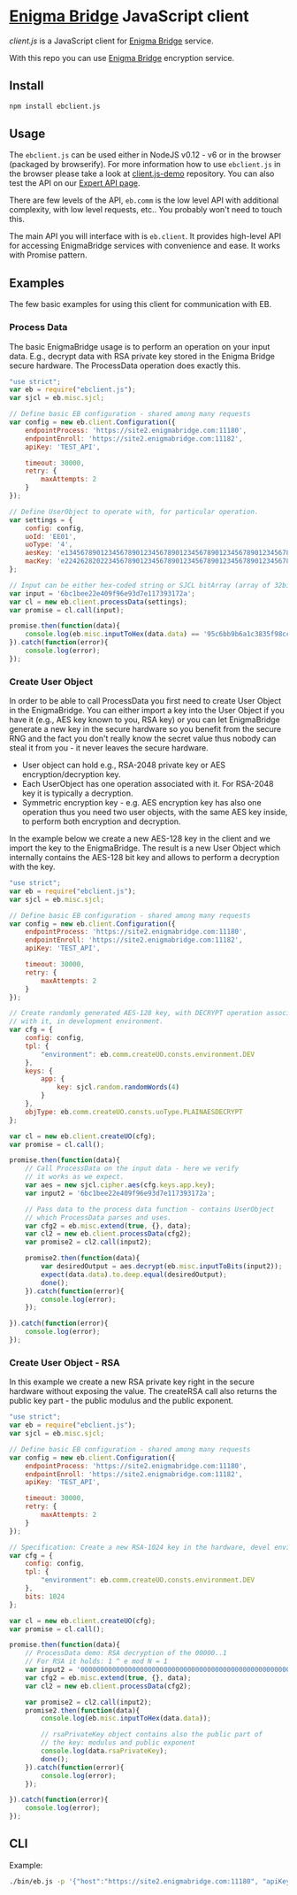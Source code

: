 # [Enigma Bridge] JavaScript client

*client.js* is a JavaScript client for [Enigma Bridge] service.

With this repo you can use [Enigma Bridge] encryption service.

## Install

```sh
npm install ebclient.js
```

## Usage

The `ebclient.js` can be used either in NodeJS v0.12 - v6 or in the browser (packaged by browserify). For more
information how to use `ebclient.js` in the browser please take a look at [client.js-demo] repository.
You can also test the API on our [Expert API page].

There are few levels of the API, `eb.comm` is the low level API with additional complexity, with low level requests, etc..
You probably won't need to touch this.

The main API you will interface with is `eb.client`. It provides high-level API for accessing EnigmaBridge services
with convenience and ease. It works with Promise pattern.

## Examples

The few basic examples for using this client for communication with EB.

### Process Data

The basic EnigmaBridge usage is to perform an operation on your input data. E.g., decrypt data with RSA private key stored in the
 Enigma Bridge secure hardware. The ProcessData operation does exactly this.

```javascript
"use strict";
var eb = require("ebclient.js");
var sjcl = eb.misc.sjcl;

// Define basic EB configuration - shared among many requests
var config = new eb.client.Configuration({
    endpointProcess: 'https://site2.enigmabridge.com:11180',
    endpointEnroll: 'https://site2.enigmabridge.com:11182',
    apiKey: 'TEST_API',

    timeout: 30000,
    retry: {
        maxAttempts: 2
    }
});

// Define UserObject to operate with, for particular operation.
var settings = {
    config: config,
    uoId: 'EE01',
    uoType: '4',
    aesKey: 'e134567890123456789012345678901234567890123456789012345678901234',
    macKey: 'e224262820223456789012345678901234567890123456789012345678901234'
};

// Input can be either hex-coded string or SJCL bitArray (array of 32bit words / integers).
var input = '6bc1bee22e409f96e93d7e117393172a';
var cl = new eb.client.processData(settings);
var promise = cl.call(input);

promise.then(function(data){
    console.log(eb.misc.inputToHex(data.data) == '95c6bb9b6a1c3835f98cc56087a03e82');
}).catch(function(error){
    console.log(error);
});
```

### Create User Object

In order to be able to call ProcessData you first need to create User Object in the EnigmaBridge. You can either import
a key into the User Object if you have it (e.g., AES key known to you, RSA key) or you can let EnigmaBridge generate a
new key in the secure hardware so you benefit from the secure RNG and the fact you don't really know the secret value
thus nobody can steal it from you - it never leaves the secure hardware.

* User object can hold e.g., RSA-2048 private key or AES encryption/decryption key.
* Each UserObject has one operation associated with it. For RSA-2048 key it is typically a decryption.
* Symmetric encryption key - e.g. AES encryption key has also one operation thus you need two user objects, with the same AES key inside, to perform both encryption and decryption.

In the example below we create a new AES-128 key in the client and we import the key to the EnigmaBridge.
The result is a new User Object which internally contains the AES-128 bit key and allows to perform a decryption with the key.

```javascript
"use strict";
var eb = require("ebclient.js");
var sjcl = eb.misc.sjcl;

// Define basic EB configuration - shared among many requests
var config = new eb.client.Configuration({
    endpointProcess: 'https://site2.enigmabridge.com:11180',
    endpointEnroll: 'https://site2.enigmabridge.com:11182',
    apiKey: 'TEST_API',

    timeout: 30000,
    retry: {
        maxAttempts: 2
    }
});

// Create randomly generated AES-128 key, with DECRYPT operation associated
// with it, in development environment.
var cfg = {
    config: config,
    tpl: {
        "environment": eb.comm.createUO.consts.environment.DEV
    },
    keys: {
        app: {
            key: sjcl.random.randomWords(4)
        }
    },
    objType: eb.comm.createUO.consts.uoType.PLAINAESDECRYPT
};

var cl = new eb.client.createUO(cfg);
var promise = cl.call();

promise.then(function(data){
    // Call ProcessData on the input data - here we verify
    // it works as we expect.
    var aes = new sjcl.cipher.aes(cfg.keys.app.key);
    var input2 = '6bc1bee22e409f96e93d7e117393172a';

    // Pass data to the process data function - contains UserObject
    // which ProcessData parses and uses.
    var cfg2 = eb.misc.extend(true, {}, data);
    var cl2 = new eb.client.processData(cfg2);
    var promise2 = cl2.call(input2);

    promise2.then(function(data){
        var desiredOutput = aes.decrypt(eb.misc.inputToBits(input2));
        expect(data.data).to.deep.equal(desiredOutput);
        done();
    }).catch(function(error){
        console.log(error);
    });

}).catch(function(error){
    console.log(error);
});
```

### Create User Object - RSA

In this example we create a new RSA private key right in the secure hardware without exposing the value.
The createRSA call also returns the public key part - the public modulus and the public exponent.

```javascript
"use strict";
var eb = require("ebclient.js");
var sjcl = eb.misc.sjcl;

// Define basic EB configuration - shared among many requests
var config = new eb.client.Configuration({
    endpointProcess: 'https://site2.enigmabridge.com:11180',
    endpointEnroll: 'https://site2.enigmabridge.com:11182',
    apiKey: 'TEST_API',

    timeout: 30000,
    retry: {
        maxAttempts: 2
    }
});

// Specification: Create a new RSA-1024 key in the hardware, devel environment.
var cfg = {
    config: config,
    tpl: {
        "environment": eb.comm.createUO.consts.environment.DEV
    },
    bits: 1024
};

var cl = new eb.client.createUO(cfg);
var promise = cl.call();

promise.then(function(data){
    // ProcessData demo: RSA decryption of the 00000..1
    // For RSA it holds: 1 ^ e mod N = 1
    var input2 = '0000000000000000000000000000000000000000000000000000000000000000000000000000000000000000000000000000000000000000000000000000000000000000000000000000000000000000000000000000000000000000000000000000000000000000000000000000000000000000000000000000000000000001';
    var cfg2 = eb.misc.extend(true, {}, data);
    var cl2 = new eb.client.processData(cfg2);

    var promise2 = cl2.call(input2);
    promise2.then(function(data){
        console.log(eb.misc.inputToHex(data.data));

        // rsaPrivateKey object contains also the public part of
        // the key: modulus and public exponent
        console.log(data.rsaPrivateKey);
        done();
    }).catch(function(error){
        console.log(error);
    });

}).catch(function(error){
    console.log(error);
});
```

## CLI
Example:

```sh
./bin/eb.js -p '{"host":"https://site2.enigmabridge.com:11180", "apiKey": "TEST_API", "uoId": "ee01", "aesKey":"e134567890123456789012345678901234567890123456789012345678901234", "macKey":"e224262820223456789012345678901234567890123456789012345678901234", "input":"6bc1bee22e409f96e93d7e117393172a"}'
```

[Enigma Bridge]: https://www.enigmabridge.com
[client.js-demo]: https://github.com/EnigmaBridge/client.js-demo
[Expert API page]: https://expert.enigmabridge.com/test/
